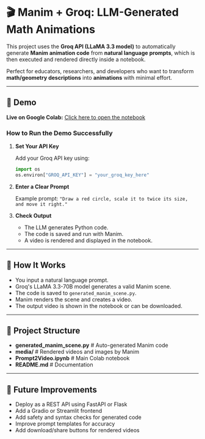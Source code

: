 # 🎬 Manim + Groq: LLM-Generated Math Animations

This project uses the **Groq API (LLaMA 3.3 model)** to automatically generate **Manim animation code** from **natural language prompts**, which is then executed and rendered directly inside a notebook.

Perfect for educators, researchers, and developers who want to transform **math/geometry descriptions** into **animations** with minimal effort.

---

## 📌 Demo

 **Live on Google Colab:** [Click here to open the notebook](https://colab.research.google.com/drive/1ugcOcntrRqDp2CyIctr0MYndGSbLE-mR#scrollTo=K6CA1w5nce_G)

### How to Run the Demo Successfully

1.  **Set Your API Key**

    Add your Groq API key using:

    ```python
    import os
    os.environ["GROQ_API_KEY"] = "your_groq_key_here"
    ```

2.  **Enter a Clear Prompt**

    Example prompt:
    `"Draw a red circle, scale it to twice its size, and move it right."`

3.  **Check Output**

    * The LLM generates Python code.
    * The code is saved and run with Manim.
    * A video is rendered and displayed in the notebook.

---

## 🧠 How It Works

* You input a natural language prompt.
* Groq's LLaMA 3.3-70B model generates a valid Manim scene.
* The code is saved to `generated_manim_scene.py`.
* Manim renders the scene and creates a video.
* The output video is shown in the notebook or can be downloaded.

---

## 📁 Project Structure

* **generated_manim_scene.py** # Auto-generated Manim code
* **media/** # Rendered videos and images by Manim
* **Prompt2Video.ipynb** # Main Colab notebook
* **README.md** # Documentation
---
## 🚀 Future Improvements

* Deploy as a REST API using FastAPI or Flask
* Add a Gradio or Streamlit frontend
* Add safety and syntax checks for generated code
* Improve prompt templates for accuracy
* Add download/share buttons for rendered videos
